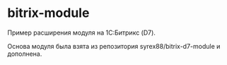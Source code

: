# bitrix-module

Пример расширения модуля на 1С:Битрикс (D7).

Основа модуля была взята из репозитория syrex88/bitrix-d7-module и дополнена.
